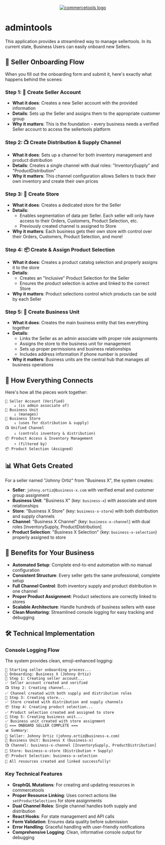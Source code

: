 <p align="center">
  <a href="https://commercetools.com/">
    <img alt="commercetools logo" src="https://unpkg.com/@commercetools-frontend/assets/logos/commercetools_primary-logo_horizontal_RGB.png">
  </a>
</p>

# admintools

This application provides a streamlined way to manage sellertools. In its current state, Business Users can easily onboard new Sellers.

## 🚀 Seller Onboarding Flow

When you fill out the onboarding form and submit it, here's exactly what happens behind the scenes:

### Step 1: 👤 Create Seller Account
- **What it does**: Creates a new Seller account with the provided information
- **Details**: Sets up the Seller and assigns them to the appropriate customer group
- **Why it matters**: This is the foundation - every business needs a verified Seller account to access the sellertools platform

### Step 2: 📺 Create Distribution & Supply Channel
- **What it does**: Sets up a channel for both inventory management and product distribution
- **Details**: Creates a single channel with dual roles: "InventorySupply" and "ProductDistribution"
- **Why it matters**: This channel configuration allows Sellers to track their own inventory and create their own prices

### Step 3: 🏪 Create Store
- **What it does**: Creates a dedicated store for the Seller
- **Details**: 
  - Enables segmentation of data per Seller. Each seller will only have access to their Orders, Customers, Product Selection, etc.
  - Previously created channel is assigned to Store
- **Why it matters**: Each business gets their own store with control over their Orders, Customers, Product Selection, and more!

### Step 4: 📦 Create & Assign Product Selection
- **What it does**: Creates a product catalog selection and properly assigns it to the store
- **Details**: 
  - Creates an "Inclusive" Product Selection for the Seller
  - Ensures the product selection is active and linked to the correct Store
- **Why it matters**: Product selections control which products can be sold by each Seller

### Step 5: 🏢 Create Business Unit
- **What it does**: Creates the main business entity that ties everything together
- **Details**: 
  - Links the Seller as an admin associate with proper role assignments
  - Assigns the store to the business unit for management
  - Sets up proper permissions and business relationships
  - Includes address information if phone number is provided
- **Why it matters**: Business units are the central hub that manages all business operations

## 🔗 How Everything Connects

Here's how all the pieces work together:

```
👤 Seller Account (Verified)
    ↓ (is admin associate of)
🏢 Business Unit
    ↓ (manages)
🏪 Business Store
    ↓ (uses for distribution & supply)
📺 Unified Channel
    ↓ (controls inventory & distribution)
📦 Product Access & Inventory Management
    ↑ (filtered by)
📦 Product Selection (Assigned)
```

## 📊 What Gets Created

For a seller named "Johnny Ortiz" from "Business X", the system creates:

- **Seller**: `johnny.ortiz@business-x.com` with verified email and customer group assignment
- **Business Unit**: "Business X" (key: `business-x`) with associate and store relationships
- **Store**: "Business X Store" (key: `business-x-store`) with both distribution and supply channels
- **Channel**: "Business X Channel" (key: `business-x-channel`) with dual roles [InventorySupply, ProductDistribution]
- **Product Selection**: "Business X Selection" (key: `business-x-selection`) properly assigned to store

## 🎯 Benefits for Your Business

- **Automated Setup**: Complete end-to-end automation with no manual configuration
- **Consistent Structure**: Every seller gets the same professional, complete setup
- **Full Channel Control**: Both inventory supply and product distribution in one channel
- **Proper Product Assignment**: Product selections are correctly linked to stores
- **Scalable Architecture**: Handle hundreds of business sellers with ease
- **Clean Monitoring**: Streamlined console logging for easy tracking and debugging

## 🛠️ Technical Implementation

### Console Logging Flow
The system provides clean, emoji-enhanced logging:

```
🚀 Starting seller onboarding process...
📝 Onboarding: Business X (Johnny Ortiz)
👤 Step 1: Creating seller account...
✅ Seller account created and verified
📺 Step 2: Creating channel...
✅ Channel created with both supply and distribution roles
🏪 Step 3: Creating store...
✅ Store created with distribution and supply channels
📦 Step 4: Creating product selection...
✅ Product selection created and assigned to store
🏢 Step 5: Creating business unit...
✅ Business unit created with store assignment
🎉 === ONBOARD SELLER COMPLETE ===
📊 Summary:
👤 Seller: Johnny Ortiz (johnny.ortiz@business-x.com)
🏢 Business Unit: Business X (business-x)
📺 Channel: business-x-channel [InventorySupply, ProductDistribution]
🏪 Store: business-x-store (Distribution + Supply)
📦 Product Selection: business-x-selection
🔗 All resources created and linked successfully!
```

### Key Technical Features
- **GraphQL Mutations**: For creating and updating resources in commercetools
- **Proper Resource Linking**: Uses correct actions like `setProductSelections` for store assignments
- **Dual Channel Roles**: Single channel handles both supply and distribution
- **React Hooks**: For state management and API calls
- **Form Validation**: Ensures data quality before submission
- **Error Handling**: Graceful handling with user-friendly notifications
- **Comprehensive Logging**: Clean, informative console output for debugging
